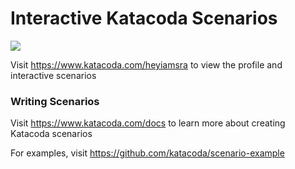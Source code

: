 # Interactive Katacoda Scenarios

[![](http://shields.katacoda.com/katacoda/heyiamsra/count.svg)](https://www.katacoda.com/heyiamsra "Get your profile on Katacoda.com")

Visit https://www.katacoda.com/heyiamsra to view the profile and interactive scenarios

### Writing Scenarios
Visit https://www.katacoda.com/docs to learn more about creating Katacoda scenarios

For examples, visit https://github.com/katacoda/scenario-example
